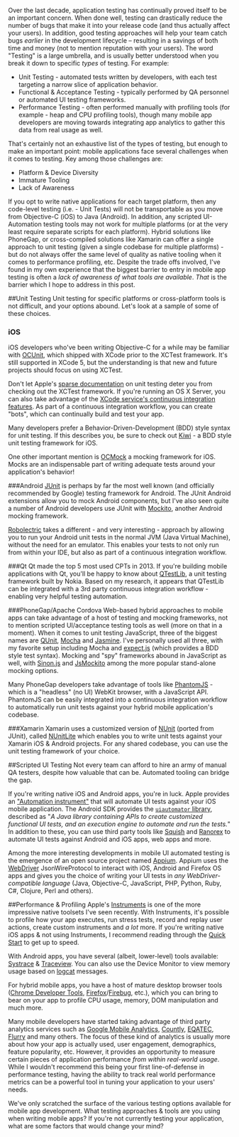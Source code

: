 Over the last decade, application testing has continually proved itself to be an important concern. When done well, testing can drastically reduce the number of bugs that make it into your release code (and thus actually affect your users). In addition, good testing approaches will help your team catch bugs *earlier* in the development lifecycle – resulting in a savings of both time and money (not to mention reputation with your users). The word "Testing" is a large umbrella, and is usually better understood when you break it down to specific *types* of testing. For example:

* Unit Testing - automated tests written by developers, with each test targeting a narrow slice of application behavior.
* Functional & Acceptance Testing - typically performed by QA personnel or automated UI testing frameworks.
* Performance Testing - often performed manually with profiling tools (for example - heap and CPU profiling tools), though many mobile app developers are moving towards integrating app analytics to gather this data from real usage as well.

That's certainly not an exhaustive list of the types of testing, but enough to make an important point: mobile applications face several challenges when it comes to testing. Key among those challenges are:

* Platform & Device Diversity
* Immature Tooling
* Lack of Awareness

If you opt to write native applications for each target platform, then any code-level testing (i.e. - Unit Tests) will not be transportable as you move from Objective-C (iOS) to Java (Android). In addition, any scripted UI-Automation testing tools may not work for multiple platforms (or at the very least require separate scripts for each platform). Hybrid solutions like PhoneGap, or cross-compiled solutions like Xamarin can offer a single approach to unit testing (given a single codebase for multiple platforms) - but do not always offer the same level of quality as native tooling when it comes to performance profiling, etc. Despite the trade offs involved, I've found in my own experience that the biggest barrier to entry in mobile app testing is often a *lack of awareness of what tools are available*. *That* is the barrier which I hope to address in this post. 

##Unit Testing
Unit testing for specific platforms or cross-platform tools is not difficult, and your options abound. Let's look at a sample of some of these choices.

### iOS
iOS developers who've been writing Objective-C for a while may be familiar with [OCUnit](http://www.sente.ch/software/ocunit/), which shipped with XCode prior to the XCTest framework. It's still supported in XCode 5, but the understanding is that new and future projects should focus on using XCTest.

Don't let Apple's [sparse documentation](https://developer.apple.com/library/ios/documentation/ToolsLanguages/Conceptual/Xcode_Overview/UnitTestYourApp/UnitTestYourApp.html#//apple_ref/doc/uid/TP40010215-CH21-SW1) on unit testing deter you from checking out the XCTest framework. If you're running an OS X Server, you can also take advantage of the [XCode service's continuous integration features](https://developer.apple.com/library/ios/documentation/ToolsLanguages/Conceptual/Xcode_Overview/UnitTestYourApp/UnitTestYourApp.html#//apple_ref/doc/uid/TP40010215-CH21-SW3). As part of a continuous integration workflow, you can create "bots", which can continually build and test your app.

Many developers prefer a Behavior-Driven-Development (BDD) style syntax for unit testing. If this describes you, be sure to check out [Kiwi](https://github.com/allending/Kiwi) - a BDD style unit testing framework for iOS.

One other important mention is [OCMock](http://ocmock.org/ios/) a mocking framework for iOS. Mocks are an indispensable part of writing adequate tests around your application's behavior!

###Android
[JUnit](http://junit.org/) is perhaps by far the most well known (and officially recommended by Google) testing framework for Android. The JUnit Android extensions allow you to mock Android components, but I've also seen quite a number of Android developers use JUnit with [Mockito](https://code.google.com/p/mockito/), another Android mocking framework.

[Robolectric](http://robolectric.org/) takes a different - and very interesting - approach by allowing you to run your Android unit tests in the normal JVM (Java Virtual Machine), without the need for an emulator. This enables your tests to not only run from within your IDE, but also as part of a continuous integration workflow.

###Qt
Qt made the top 5 most used CPTs in 2013. If you're building mobile applications with Qt, you'll be happy to know about [QTestLib](http://qt-project.org/doc/qt-4.8/qtestlib-manual.html), a unit testing framework built by Nokia. Based on my research, it appears that QTestLib can be integrated with a 3rd party continuous integration workflow - enabling very helpful testing automation.

###PhoneGap/Apache Cordova
Web-based hybrid approaches to mobile apps can take advantage of a host of testing and mocking frameworks, not to mention scripted UI/acceptance testing tools as well (more on that in a moment). When it comes to unit testing JavaScript, three of the biggest names are [QUnit](http://qunitjs.com/), [Mocha](http://visionmedia.github.io/mocha/) and [Jasmine](http://pivotal.github.io/jasmine/). I've personally used all three, with my favorite setup including Mocha and [expect.js](https://github.com/LearnBoost/expect.js/) (which provides a BDD style test syntax). Mocking and "spy" frameworks abound in JavaScript as well, with [Sinon.js](http://sinonjs.org/) and [JsMockito](http://jsmockito.org/) among the more popular stand-alone mocking options.

Many PhoneGap developers take advantage of tools like [PhantomJS](http://phantomjs.org/) - which is a "headless" (no UI) WebKit browser, with a JavaScript API. PhantomJS can be easily integrated into a continuous integration workflow to automatically run unit tests against your hybrid mobile application's codebase.

###Xamarin
Xamarin uses a customized version of [NUnit](http://nunit.org/) (ported from JUnit), called [NUnitLite](http://www.nunitlite.com/) which enables you to write unit tests against your Xamarin iOS & Android projects. For any shared codebase, you can use the unit testing framework of your choice.

##Scripted UI Testing
Not every team can afford to hire an army of manual QA testers, despite how valuable that can be. Automated tooling can bridge the gap.

If you're writing native iOS and Android apps, you're in luck. Apple provides an ["Automation instrument"](https://developer.apple.com/library/ios/documentation/DeveloperTools/Conceptual/InstrumentsUserGuide/UsingtheAutomationInstrument/UsingtheAutomationInstrument.html) that will automate UI tests against your iOS mobile application. The Android SDK provides the [`uiautomator` library](http://developer.android.com/tools/testing/testing_ui.html), described as "*A Java library containing APIs to create customized functional UI tests, and an execution engine to automate and run the tests.*" In addition to these, you can use third party tools like [Squish](http://www.froglogic.com/squish/gui-testing/index.php) and [Ranorex](http://www.ranorex.com/) to automate UI tests against Android and iOS apps, web apps and more.

Among the more interesting developments in mobile UI automated testing is the emergence of an open source project named [Appium](http://appium.io/). Appium uses the [WebDriver](https://code.google.com/p/selenium/wiki/JsonWireProtocol) JsonWireProtocol to interact with iOS, Android and Firefox OS apps and gives you the choice of writing your UI tests in *any WebDriver-compatible language* (Java, Objective-C, JavaScript, PHP, Python, Ruby, C#, Clojure, Perl and others).

##Performance & Profiling
Apple's [Instruments](https://developer.apple.com/library/mac/documentation/DeveloperTools/Conceptual/InstrumentsUserGuide/Introduction/Introduction.html) is one of the more impressive native toolsets I've seen recently. With Instruments, it's possible to profile how your app executes, run stress tests, record and replay user actions, create custom instruments and *a lot* more. If you're writing native iOS apps & not using Instruments, I recommend reading through the [Quick Start](https://developer.apple.com/library/mac/documentation/DeveloperTools/Conceptual/InstrumentsUserGuide/InstrumentsQuickStart/InstrumentsQuickStart.html#//apple_ref/doc/uid/TP40004652-CH19-SW1) to get up to speed.

With Android apps, you have several (albeit, lower-level) tools available: [Systrace](http://developer.android.com/tools/debugging/systrace.html) & [Traceview](http://developer.android.com/tools/debugging/debugging-tracing.html). You can also use the Device Monitor to view memory usage based on [logcat](http://developer.android.com/tools/help/logcat.html) messages.

For hybrid mobile apps, you have a host of mature desktop browser tools ([Chrome Developer Tools](https://developers.google.com/chrome-developer-tools/), [Firefox](https://developer.mozilla.org/en-US/docs/Tools)/[Firebug](http://getfirebug.com/), etc.), which you can bring to bear on your app to profile CPU usage, memory, DOM manipulation and much more.

Many mobile developers have started taking advantage of third party analytics services such as [Google Mobile Analytics](http://www.google.com/analytics/mobile/), [Countly](https://count.ly/), [EQATEC](http://www.telerik.com/analytics), [Flurry](http://www.flurry.com/flurry-analytics.html) and many others. The focus of these kind of analytics is usually more about how your app is actually used, user engagement, demographics, feature popularity, etc. However, it provides an opportunity to measure certain pieces of application performance *from within real-world usage*. While I wouldn't recommend this being your first line-of-defense in performance testing, having the ability to track real world performance metrics can be a powerful tool in tuning your application to your users' needs.

We've only scratched the surface of the various testing options available for mobile app development. What testing approaches & tools are you using when writing mobile apps? If you're not currently testing your application, what are some factors that would change your mind?